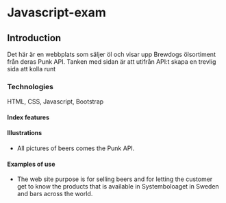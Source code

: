 # Javascript-exam

## Introduction

Det här är en webbplats som säljer öl och visar upp Brewdogs ölsortiment från deras Punk API. Tanken med sidan är att utifrån API:t skapa en trevlig sida att kolla runt

### Technologies

HTML, CSS, Javascript, Bootstrap

#### Index features

#### Illustrations

- All pictures of beers comes the Punk API.

#### Examples of use

- The web site purpose is for selling beers and for letting the customer get to know the products that is available in Systemboloaget in Sweden and bars across the world.
